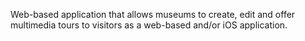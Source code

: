 Web-based application that allows museums to create, edit and offer multimedia tours to visitors as a web-based and/or iOS application.

